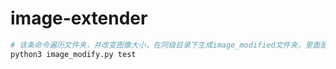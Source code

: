 # image-extender

```python
# 该条命令遍历文件夹，并改变图像大小，在同级目录下生成image_modified文件夹，里面是修改好尺寸的图片
python3 image_modify.py test
```
